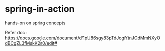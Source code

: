 # spring-in-action
hands-on on spring concepts

Refer doc : https://docs.google.com/document/d/1pU86sgy83pTdJogiYtnJOdMmNXyOdBCgZL3fMskK2n0/edit#
